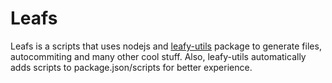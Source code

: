 # Leafs

Leafs is a scripts that uses nodejs and [leafy-utils](https://www.npmjs.com/package/leafy-utils) package to generate files, autocommiting and many other cool stuff. Also, leafy-utils automatically adds scripts to package.json/scripts for better experience.

